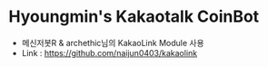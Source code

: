 # Hyoungmin's Kakaotalk CoinBot

- 메신저봇R & archethic님의 KakaoLink Module 사용
- Link : https://github.com/naijun0403/kakaolink
